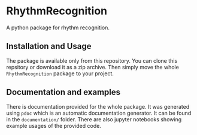 # RhythmRecognition
A python package for rhythm recognition. 

## Installation and Usage
The package is available only from this repository. You can clone this repsitory or download it as a zip archive. Then
simply move the whole `RhythmRecognition` package to your project. 

## Documentation and examples
There is documentation provided for the whole package. It was generated using `pdoc` 
which is an automatic documentation generator. It can be found in the `documentation/` folder.
There are also jupyter notebooks showing example usages of the provided code.

